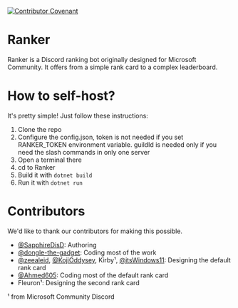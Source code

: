[![Contributor Covenant](https://img.shields.io/badge/Contributor%20Covenant-2.1-4baaaa.svg)](CODE_OF_CONDUCT.md)
# Ranker
Ranker is a Discord ranking bot originally designed for Microsoft Community. It offers from a simple rank card to a complex leaderboard.

# How to self-host?
It's pretty simple! Just follow these instructions:
1. Clone the repo
2. Configure the config.json, token is not needed if you set RANKER_TOKEN environment variable. guildId is needed only if you need the slash commands in only one server
3. Open a terminal there
4. cd to Ranker
5. Build it with `dotnet build`
6. Run it with `dotnet run`

# Contributors
We'd like to thank our contributors for making this possible. 
- [@SapphireDisD](https://github.com/SapphireDisD): Authoring
- [@dongle-the-gadget](https://github.com/dongle-the-gadget): Coding most of the work
- [@zeealeid](https://github.com/zeealeid), [@KojiOddysey](https://github.com/KojiOddysey), Kirby¹, [@itsWindows11](https://github.com/itsWindows11): Designing the default rank card
- [@Ahmed605](https://github.com/Ahmed605): Coding most of the default rank card
- Fleuron¹: Designing the second rank card

¹ from Microsoft Community Discord
